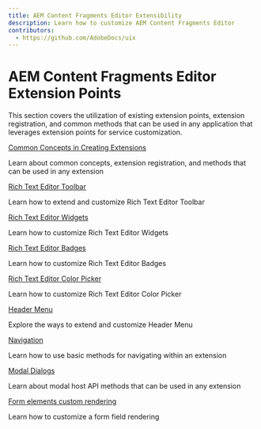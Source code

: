 ```yaml
---
title: AEM Content Fragments Editor Extensibility
description: Learn how to customize AEM Content Fragments Editor
contributors:
  - https://github.com/AdobeDocs/uix
---
```


# AEM Content Fragments Editor Extension Points

This section covers the utilization of existing extension points, extension registration, and common methods that can be used in any application that leverages extension points for service customization.

<DiscoverBlock slots="link, text"/>

[Common Concepts in Creating Extensions](commons)

Learn about common concepts, extension registration, and methods that can be used in any extension

<DiscoverBlock slots="link, text"/>

[Rich Text Editor Toolbar](rte-toolbar)

Learn how to extend and customize Rich Text Editor Toolbar

<DiscoverBlock slots="link, text"/>

[Rich Text Editor Widgets](rte-widgets)

Learn how to customize Rich Text Editor Widgets

<DiscoverBlock slots="link, text"/>

[Rich Text Editor Badges](rte-badges)

Learn how to customize Rich Text Editor Badges

<DiscoverBlock slots="link, text"/>

[Rich Text Editor Color Picker](rte-colorpicker)

Learn how to customize Rich Text Editor Color Picker

<DiscoverBlock slots="link, text"/>

[Header Menu](header-menu)

Explore the ways to extend and customize Header Menu

<DiscoverBlock slots="link, text"/>

[Navigation](navigation)

Learn how to use basic methods for navigating within an extension

<DiscoverBlock slots="link, text"/>

[Modal Dialogs](modal)

Learn about modal host API methods that can be used in any extension

[Form elements custom rendering](custom-fields)

Learn how to customize a form field rendering
